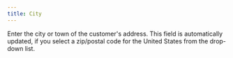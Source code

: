 ```yaml
---
title: City
---
```



Enter the city or town of the customer's address. This field is automatically  updated, if you select a zip/postal code for the United States from the  drop-down list.

